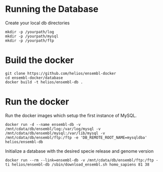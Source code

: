 Running the Database
====================

Create your local db directories

    mkdir -p /yourpath/log
    mkdir -p /yourpath/mysql
    mkdir -p /yourpath/ftp


Build the docker
================

    git clone https://github.com/helios/ensembl-docker
    cd ensembl-docker/database
    docker build -t helios/ensembl-db .


Run the docker
==============

Run the docker images which setup the first instance of MySQL.
    

    docker run -d --name ensembl-db -v /mnt/cdata/db/ensembl/log:/var/log/mysql -v /mnt/cdata/db/ensembl/mysql:/var/lib/mysql -v /mnt/cdata/db/ensembl/ftp:/ftp -e 'DB_REMOTE_ROOT_NAME=mysqldba' helios/ensembl-db

Initialize a database with the desired specie release and genome version

    docker run --rm --link=ensembl-db -v /mnt/cdata/db/ensembl/ftp:/ftp -ti helios/ensembl-db /sbin/download_ensembl.sh homo_sapiens 81 38
